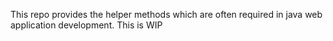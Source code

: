 This repo provides the helper methods which are often required in java web application development.
This is WIP
